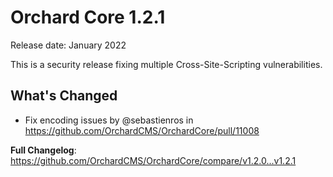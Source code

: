 # Orchard Core 1.2.1

Release date: January 2022

This is a security release fixing multiple Cross-Site-Scripting vulnerabilities.

## What's Changed

* Fix encoding issues by @sebastienros in <https://github.com/OrchardCMS/OrchardCore/pull/11008>

**Full Changelog**: <https://github.com/OrchardCMS/OrchardCore/compare/v1.2.0...v1.2.1>
